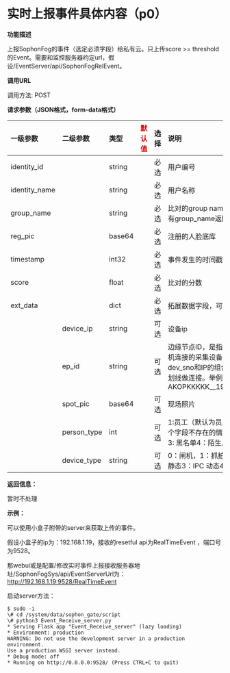 # 实时上报事件具体内容（p0）

**功能描述**

上报SophonFog的事件（选定必须字段）给私有云。只上传score >= threshold的Event。需要和监控服务器约定url，假设/EventServer/api/SophonFogRelEvent。

**调用URL**

调用方法: POST

**请求参数（JSON格式，form-data格式）**

| 一级参数      | 二级参数    | 类型   | <font color="#dd0000">默认值</font> | 选择 | 说明                                                         | <font color="#dd0000">举例</font> |
| :------------ | :---------- | :----- | ----------------------------------- | :--- | :----------------------------------------------------------- | --------------------------------- |
| identity_id   |             | string |                                     | 必选 | 用户编号                                                     |                                   |
| identity_name |             | string |                                     | 必选 | 用户名称                                                     |                                   |
| group_name    |             | string |                                     | 必选 | 比对的group name，如果没有group_name返回group_id             |                                   |
| reg_pic       |             | base64 |                                     | 必选 | 注册的人脸底库                                               |                                   |
| timestamp     |             | int32  |                                     | 必选 | 事件发生的时间戳                                             |                                   |
| score         |             | float  |                                     | 必选 | 比对的分数                                                   |                                   |
| ext_data      |             | dict   |                                     | 必选 | 拓展数据字段，可迭代添加                                     |                                   |
|               | device_ip   | string |                                     | 可选 | 设备ip                                                       |                                   |
|               | ep_id       | string |                                     | 可选 | 边缘节点ID，是指SE3 AI迷你机连接的采集设备的ID。ID：dev_sno和IP的组合，用双下划线做连接。举例：AKOPKKKKK__192.168.1.25 |                                   |
|               | spot_pic    | base64 |                                     | 可选 | 现场照片                                                     |                                   |
|               | person_type | int    |                                     | 可选 | 1:员工（默认为员工，包括这个字段不存在的情况）2: 访客3: 黑名单4：陌生人5: VIP |                                   |
|               | device_type | string |                                     | 可选 | 0：闸机，1：抓拍机2：IPC 静态3：IPC 动态4：门禁              |                                   |

 **返回信息：**

暂时不处理

**示例：**

可以使用小盒子附带的server来获取上传的事件。

假设小盒子的ip为：192.168.1.19，接收的resetful api为RealTimeEvent ，端口号为9528。

那webui或是配置/修改实时事件上报接收服务器地址/SophonFogSys/api/EventServerUrl为：http://192.168.1.19:9528/RealTimeEvent 

启动server方法：

```shell
$ sudo -i
\# cd /system/data/sophon_gate/script
\# python3 Event_Receive_server.py
* Serving Flask app "Event_Receive_server" (lazy loading)
* Environment: production
WARNING: Do not use the development server in a production environment.
Use a production WSGI server instead.
* Debug mode: off
* Running on http://0.0.0.0:9528/ (Press CTRL+C to quit)
```









